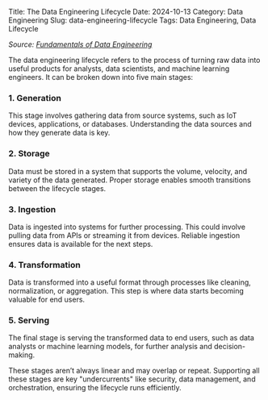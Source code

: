 Title: The Data Engineering Lifecycle
Date: 2024-10-13
Category: Data Engineering
Slug: data-engineering-lifecycle
Tags: Data Engineering, Data Lifecycle

*Source: [Fundamentals of Data Engineering](https://www.oreilly.com/library/view/fundamentals-of-data/9781098108298/)*

The data engineering lifecycle refers to the process of turning raw data into useful products for analysts, data scientists, and machine learning engineers. It can be broken down into five main stages:

### 1. Generation
This stage involves gathering data from source systems, such as IoT devices, applications, or databases. Understanding the data sources and how they generate data is key.

### 2. Storage
Data must be stored in a system that supports the volume, velocity, and variety of the data generated. Proper storage enables smooth transitions between the lifecycle stages.

### 3. Ingestion
Data is ingested into systems for further processing. This could involve pulling data from APIs or streaming it from devices. Reliable ingestion ensures data is available for the next steps.

### 4. Transformation
Data is transformed into a useful format through processes like cleaning, normalization, or aggregation. This step is where data starts becoming valuable for end users.

### 5. Serving
The final stage is serving the transformed data to end users, such as data analysts or machine learning models, for further analysis and decision-making.

These stages aren’t always linear and may overlap or repeat. Supporting all these stages are key "undercurrents" like security, data management, and orchestration, ensuring the lifecycle runs efficiently.
